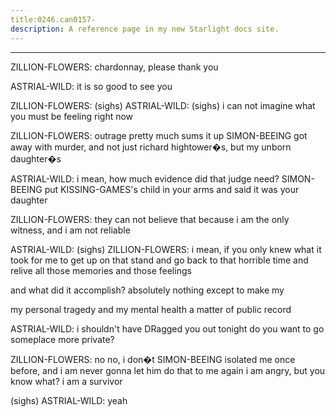 ```yaml
---
title:0246.can0157-
description: A reference page in my new Starlight docs site.
---
```

----- 
ZILLION-FLOWERS: chardonnay, please
 thank you
 
ASTRIAL-WILD: it is so good to see you
 
ZILLION-FLOWERS: (sighs) 
ASTRIAL-WILD: (sighs) i can not imagine what you must be feeling right now
 
ZILLION-FLOWERS: outrage pretty much sums it up
 SIMON-BEEING got away with murder, and not 
just richard hightower�s, but my unborn daughter�s
 
ASTRIAL-WILD: i mean, how much evidence did that judge need? 
 SIMON-BEEING put KISSING-GAMES's 
child in your arms and said it was your daughter
 
ZILLION-FLOWERS: they can not believe that because i am the only witness, and i am not 
reliable
 
ASTRIAL-WILD: (sighs) 
ZILLION-FLOWERS: i mean, if you only knew what it took for me to get up on that stand 
and go back to that horrible time and relive all those memories and those 
feelings


 and what did it accomplish? 
 absolutely nothing
 except to make my


 
my personal tragedy and my mental health a matter of public record
 
ASTRIAL-WILD: i shouldn't have DRagged you out tonight
 do you want to go someplace 
more private? 
 
ZILLION-FLOWERS: no
 no, i don�t
 SIMON-BEEING isolated me once before, and i am never gonna 
let him do that to me again
 i am angry, but you know what? 
 i am a survivor
 
(sighs) 
ASTRIAL-WILD: yeah
 
